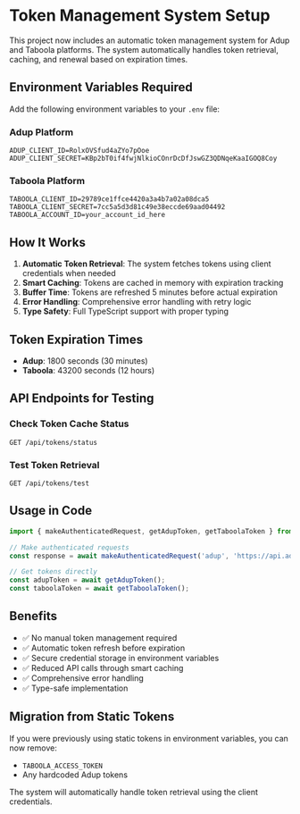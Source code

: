# Token Management System Setup

This project now includes an automatic token management system for Adup and Taboola platforms. The system automatically handles token retrieval, caching, and renewal based on expiration times.

## Environment Variables Required

Add the following environment variables to your `.env` file:

### Adup Platform
```
ADUP_CLIENT_ID=RolxOVSfud4aZYo7pOoe
ADUP_CLIENT_SECRET=KBp2bT0if4fwjNlkioCOnrDcDfJswGZ3QDNqeKaaIGOQ8Coy
```

### Taboola Platform
```
TABOOLA_CLIENT_ID=29789ce1ffce4420a3a4b7a02a08dca5
TABOOLA_CLIENT_SECRET=7cc5a5d3d81c49e38eccde69aad04492
TABOOLA_ACCOUNT_ID=your_account_id_here
```

## How It Works

1. **Automatic Token Retrieval**: The system fetches tokens using client credentials when needed
2. **Smart Caching**: Tokens are cached in memory with expiration tracking
3. **Buffer Time**: Tokens are refreshed 5 minutes before actual expiration
4. **Error Handling**: Comprehensive error handling with retry logic
5. **Type Safety**: Full TypeScript support with proper typing

## Token Expiration Times

- **Adup**: 1800 seconds (30 minutes)
- **Taboola**: 43200 seconds (12 hours)

## API Endpoints for Testing

### Check Token Cache Status
```
GET /api/tokens/status
```

### Test Token Retrieval
```
GET /api/tokens/test
```

## Usage in Code

```typescript
import { makeAuthenticatedRequest, getAdupToken, getTaboolaToken } from '@/lib/api-helpers';

// Make authenticated requests
const response = await makeAuthenticatedRequest('adup', 'https://api.adup-tech.com/v202101/reports/spend');

// Get tokens directly
const adupToken = await getAdupToken();
const taboolaToken = await getTaboolaToken();
```

## Benefits

- ✅ No manual token management required
- ✅ Automatic token refresh before expiration
- ✅ Secure credential storage in environment variables
- ✅ Reduced API calls through smart caching
- ✅ Comprehensive error handling
- ✅ Type-safe implementation

## Migration from Static Tokens

If you were previously using static tokens in environment variables, you can now remove:
- `TABOOLA_ACCESS_TOKEN`
- Any hardcoded Adup tokens

The system will automatically handle token retrieval using the client credentials. 